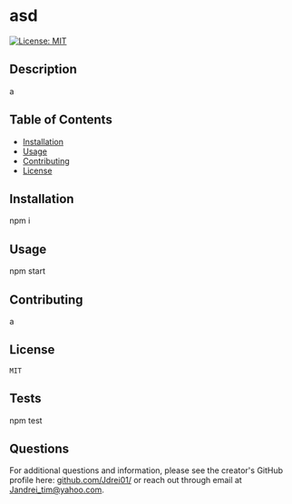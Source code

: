 # asd
[![License: MIT](https://img.shields.io/badge/License-MIT-yellow.svg)](https://opensource.org/licenses/MIT)

## Description
a

## Table of Contents

- [Installation](#installation)
- [Usage](#usage)
- [Contributing](#contributing)
- [License](#license)

## Installation
npm i

## Usage
npm start

## Contributing
a

## License
    MIT

## Tests
npm test

## Questions
For additional questions and information, please see the creator's GitHub profile here: [github.com/Jdrei01/](https://github.com/Jdrei01) or reach out through email at Jandrei_tim@yahoo.com.

